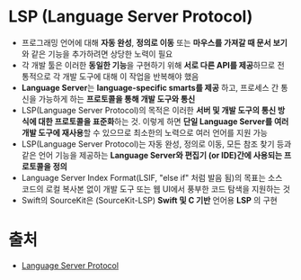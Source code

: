 # LSP (Language Server Protocol)

- 프로그래밍 언어에 대해 **자동 완성**, **정의로 이동** 또는 **마우스를 가져갈 때 문서 보기**와 같은 기능을 추가하려면 상당한 노력이 필요
- 각 개발 툴은 이러한 **동일한 기능**을 구현하기 위해 **서로 다른 API를 제공**하므로 전통적으로 각 개발 도구에 대해 이 작업을 반복해야 했음
- **Language Server**는 **language-specific smarts를 제공** 하고, 프로세스 간 통신을 가능하게 하는 **프로토콜을 통해 개발 도구와 통신**
- LSP(Language Server Protocol)의 목적은 이러한 **서버 및 개발 도구의 통신 방식에 대한 프로토콜을 표준화**하는 것. 이렇게 하면 **단일 Language Server를 여러 개발 도구에 재사용**할 수 있으므로 최소한의 노력으로 여러 언어를 지원 가능
- LSP(Language Server Protocol)는 자동 완성, 정의로 이동, 모든 참조 찾기 등과 같은 언어 기능을 제공하는 **Language Server와 편집기 (or IDE)간에  사용되는 프로토콜을 정의**
- Language Server Index Format(LSIF, "else if" 처럼 발음 됨)의 목표는 소스 코드의 로컬 복사본 없이 개발 도구 또는 웹 UI에서 풍부한 코드 탐색을 지원하는 것
- Swift의 SourceKit은 (SourceKit-LSP) **Swift 및 C 기반** 언어용 **LSP** 의 구현

# 출처

- [Language Server Protocol](https://microsoft.github.io/language-server-protocol/)

